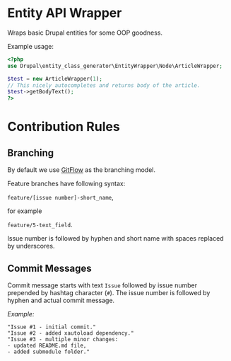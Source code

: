 # Entity API Wrapper

Wraps basic Drupal entities for some OOP goodness.

Example usage:

```php
<?php
use Drupal\entity_class_generator\EntityWrapper\Node\ArticleWrapper;

$test = new ArticleWrapper(1);
// This nicely autocompletes and returns body of the article.
$test->getBodyText();
?>
```

# Contribution Rules

## Branching

By default we use [GitFlow](http://nvie.com/posts/a-successful-git-branching-model/)
as the branching model.

Feature branches have following syntax:

`feature/[issue number]-short_name`,

for example

`feature/5-text_field`.

Issue number is followed by hyphen and short name with spaces replaced by
underscores.

## Commit Messages

Commit message starts with text `Issue` followed by issue number
prepended by hashtag character (`#`). The issue number is followed by
hyphen and actual commit message.

_Example:_

```
"Issue #1 - initial commit."
"Issue #2 - added xautoload dependency."
"Issue #3 - multiple minor changes:
- updated README.md file,
- added submodule folder."
```
